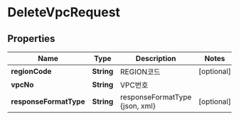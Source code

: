 
# DeleteVpcRequest

## Properties
Name | Type | Description | Notes
------------ | ------------- | ------------- | -------------
**regionCode** | **String** | REGION코드 |  [optional]
**vpcNo** | **String** | VPC번호 | 
**responseFormatType** | **String** | responseFormatType {json, xml} |  [optional]



